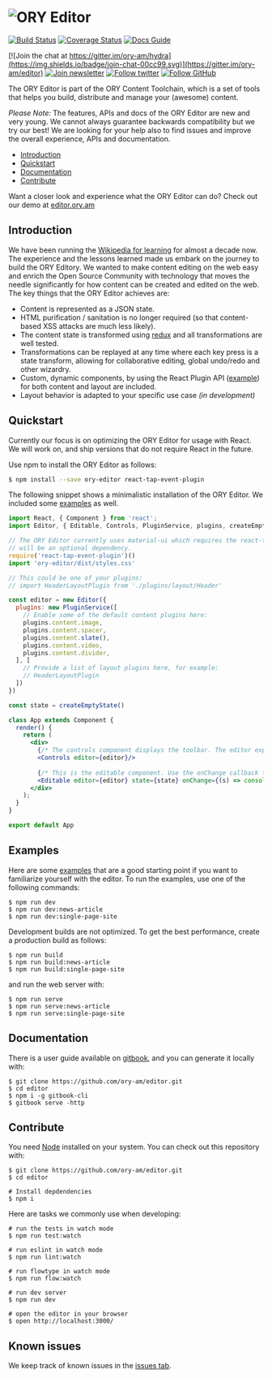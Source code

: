 # ![ORY Editor](docs/images/ory-editor-github.jpg)

[![Build Status](https://travis-ci.org/ory-am/editor.svg)](https://travis-ci.org/ory-am/editor)
[![Coverage Status](https://coveralls.io/repos/github/ory-am/editor/badge.svg?branch=master)](https://coveralls.io/github/ory-am/editor?branch=master)
[![Docs Guide](https://img.shields.io/badge/docs-guide-blue.svg)](https://ory-am.gitbooks.io/ory-editor/content/)

[![Join the chat at https://gitter.im/ory-am/hydra](https://img.shields.io/badge/join-chat-00cc99.svg)](https://gitter.im/ory-am/editor)
[![Join newsletter](https://img.shields.io/badge/join-newsletter-00cc99.svg)](http://eepurl.com/bKT3N9)
[![Follow twitter](https://img.shields.io/badge/follow-twitter-00cc99.svg)](https://twitter.com/_aeneasr)
[![Follow GitHub](https://img.shields.io/badge/follow-github-00cc99.svg)](https://github.com/arekkas)
 
The ORY Editor is part of the ORY Content Toolchain, which is a set of tools that helps you build, distribute and manage your (awesome) content.

*Please Note:* The features, APIs and docs of the ORY Editor are new and very young. We cannot always guarantee backwards compatibility but we try our best! We are looking for your help also to find issues and improve the overall experience, APIs and documentation.

<!-- START doctoc generated TOC please keep comment here to allow auto update -->
<!-- DON'T EDIT THIS SECTION, INSTEAD RE-RUN doctoc TO UPDATE -->

- [Introduction](#introduction)
- [Quickstart](#quickstart)
- [Documentation](#documentation)
- [Contribute](#contribute)

<!-- END doctoc generated TOC please keep comment here to allow auto update -->

Want a closer look and experience what the ORY Editor can do? Check out our demo at [editor.ory.am](http://editor.ory.am/)

## Introduction

We have been running the [Wikipedia for learning](https://de.serlo.org) for almost a decade now. The experience and the lessons learned made us embark on the journey to build the ORY Editory. We wanted to make content editing on the web easy and enrich the Open Source Community with technology that moves the needle significantly for how content can be created and edited on the web. The key things that the ORY Editor achieves are:

* Content is represented as a JSON state.
* HTML purification / sanitation is no longer required (so that content-based XSS attacks are much less likely).
* The content state is transformed using [redux](https://github.com/reactjs/redux) and all transformations are well tested.
* Transformations can be replayed at any time where each key press is a state transform, allowing for collaborative editing, global undo/redo and other wizardry.
* Custom, dynamic components, by using the React Plugin API ([example](examples/single-page-site/src/plugins/parallax)) for both content and layout are included.
* Layout behavior is adapted to your specific use case *(in development)*

## Quickstart

Currently our focus is on optimizing the ORY Editor for usage with React. We will work on, and ship versions that do not require React in the future.

Use npm to install the ORY Editor as follows:

```sh
$ npm install --save ory-editor react-tap-event-plugin
```

The following snippet shows a minimalistic installation of the ORY Editor. We included some [examples](examples/) as well.

```jsx
import React, { Component } from 'react';
import Editor, { Editable, Controls, PluginService, plugins, createEmptyState } from 'ory-editor'

// The ORY Editor currently uses material-ui which requires the react-tap-event-plugin. In the future, material-ui
// will be an optional dependency.
require('react-tap-event-plugin')()
import 'ory-editor/dist/styles.css'

// This could be one of your plugins:
// import HeaderLayoutPlugin from './plugins/layout/Header'

const editor = new Editor({
  plugins: new PluginService([
    // Enable some of the default content plugins here:
    plugins.content.image,
    plugins.content.spacer,
    plugins.content.slate(),
    plugins.content.video,
    plugins.content.divider,
  ], [
    // Provide a list of layout plugins here, for example:
    // HeaderLayoutPlugin
  ])
})

const state = createEmptyState()

class App extends Component {
  render() {
    return (
      <div>
        {/* The controls component displays the toolbar. The editor exposes an API allowing you to build your own! */}
        <Controls editor={editor}/>
        
        {/* This is the editable component. Use the onChange callback to receive all updates */}
        <Editable editor={editor} state={state} onChange={(s) => console.log(s)}/>
      </div>
    );
  }
}

export default App
```

## Examples

Here are some [examples](examples/) that are a good starting point if you want to familiarize yourself with the editor.
To run the examples, use one of the following commands:

```
$ npm run dev
$ npm run dev:news-article
$ npm run dev:single-page-site
```

Development builds are not optimized. To get the best performance, create a production build as follows:

```
$ npm run build
$ npm run build:news-article
$ npm run build:single-page-site
```

and run the web server with:

```
$ npm run serve
$ npm run serve:news-article
$ npm run serve:single-page-site
```

## Documentation

There is a user guide available on [gitbook](https://ory-am.gitbooks.io/ory-editor/content/), and you can generate it locally with:

```
$ git clone https://github.com/ory-am/editor.git
$ cd editor
$ npm i -g gitbook-cli
$ gitbook serve -http
```

## Contribute

You need [Node](https://nodejs.org) installed on your system. You can check out this repository with:

```
$ git clone https://github.com/ory-am/editor.git
$ cd editor

# Install depdendencies
$ npm i
```

Here are tasks we commonly use when developing:

```
# run the tests in watch mode
$ npm run test:watch 

# run eslint in watch mode
$ npm run lint:watch

# run flowtype in watch mode
$ npm run flow:watch

# run dev server
$ npm run dev

# open the editor in your browser
$ open http://localhost:3000/
```

## Known issues

We keep track of known issues in the [issues tab](https://github.com/ory-am/editor/issues?q=is%3Aopen+is%3Aissue+label%3Abug).

